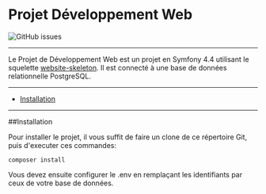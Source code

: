 # Projet Développement Web

![GitHub issues](https://img.shields.io/github/issues/arthurmadecprevost/arthurmadecprevost/mini-projet-devweb?label=issues)

****

Le Projet de Développement Web est un projet en Symfony 4.4 utilisant le squelette [website-skeleton](https://packagist.org/packages/symfony/website-skeleton#v4.4.99).
Il est connecté à une base de données relationnelle PostgreSQL.
****

- [Installation](readme.md "Installation")

****

##Installation

Pour installer le projet, il vous suffit de faire un clone de ce répertoire Git, puis d'executer ces commandes:
    
    composer install

Vous devez ensuite configurer le .env en remplaçant les identifiants par ceux de votre base de données.
